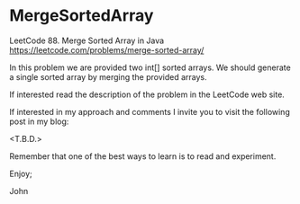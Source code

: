# MergeSortedArray
LeetCode 88. Merge Sorted Array in Java
https://leetcode.com/problems/merge-sorted-array/

In this problem we are provided two int[] sorted arrays.
We should generate a single sorted array by merging the
provided arrays.

If interested read the description of the problem in the
LeetCode web site.

If interested in my approach and comments I invite you to 
visit the following post in my blog:

<T.B.D.>

Remember that one of the best ways to learn is to read and experiment.

Enjoy;

John
